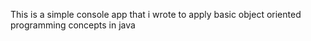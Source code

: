 This is a simple console app that i wrote to apply basic object oriented programming 
concepts in java